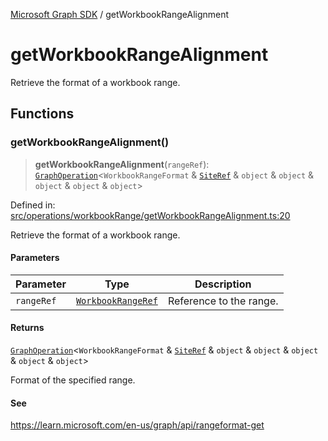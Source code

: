 [Microsoft Graph SDK](README.md) / getWorkbookRangeAlignment

# getWorkbookRangeAlignment

Retrieve the format of a workbook range.

## Functions

### getWorkbookRangeAlignment()

> **getWorkbookRangeAlignment**(`rangeRef`): [`GraphOperation`](GraphOperation.md#graphoperation)\<`WorkbookRangeFormat` & [`SiteRef`](Site-1.md#siteref) & `object` & `object` & `object` & `object` & `object`\>

Defined in: [src/operations/workbookRange/getWorkbookRangeAlignment.ts:20](https://github.com/Future-Secure-AI/microsoft-graph/blob/main/src/operations/workbookRange/getWorkbookRangeAlignment.ts#L20)

Retrieve the format of a workbook range.

#### Parameters

| Parameter | Type | Description |
| ------ | ------ | ------ |
| `rangeRef` | [`WorkbookRangeRef`](WorkbookRange-1.md#workbookrangeref) | Reference to the range. |

#### Returns

[`GraphOperation`](GraphOperation.md#graphoperation)\<`WorkbookRangeFormat` & [`SiteRef`](Site-1.md#siteref) & `object` & `object` & `object` & `object` & `object`\>

Format of the specified range.

#### See

https://learn.microsoft.com/en-us/graph/api/rangeformat-get
